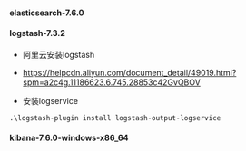 #### elasticsearch-7.6.0 

####  logstash-7.3.2 

- 阿里云安装logstash
- https://helpcdn.aliyun.com/document_detail/49019.html?spm=a2c4g.11186623.6.745.28853c42GvQBOV

- 安装logservice
```linux
.\logstash-plugin install logstash-output-logservice
```


####  kibana-7.6.0-windows-x86_64

